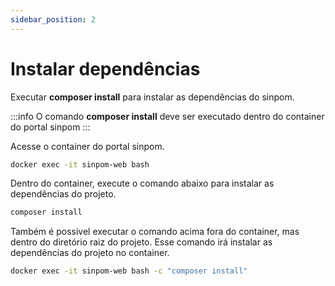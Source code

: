 ```yaml
---
sidebar_position: 2
---
```


# Instalar dependências

Executar **composer install** para instalar as dependências do sinpom.

:::info
O comando **composer install** deve ser executado dentro do container do portal sinpom
:::

Acesse o container do portal sinpom.

```bash
docker exec -it sinpom-web bash
```

Dentro do container, execute o comando abaixo para instalar as dependências do projeto.

```bash
composer install
```

Também é possível executar o comando acima fora do container, mas dentro do diretório raiz do projeto.
Esse comando irá instalar as dependências do projeto no container.

```bash
docker exec -it sinpom-web bash -c "composer install"
```
